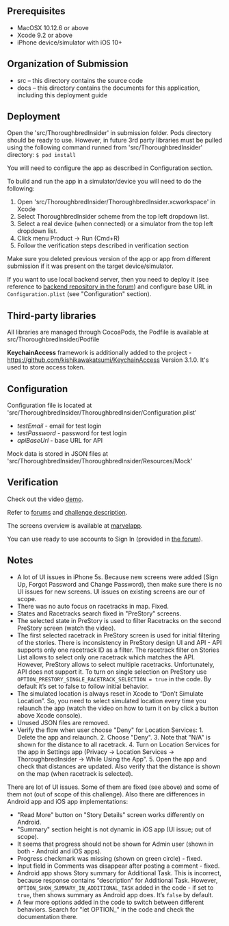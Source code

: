 
## Prerequisites

* MacOSX 10.12.6 or above
* Xcode 9.2 or above
* iPhone device/simulator with iOS 10+

## Organization of Submission
* src – this directory contains the source code
* docs – this directory contains the documents for this application, including this deployment guide

## Deployment
Open the 'src/ThoroughbredInsider' in submission folder.
Pods directory should be ready to use. However, in future 3rd party libraries must be pulled using the following command runned from 'src/ThoroughbredInsider' directory:
`$ pod install`

You will need to configure the app as described in Configuration section.

To build and run the app in a simulator/device you will need to do the following:

1. Open 'src/ThoroughbredInsider/ThoroughbredInsider.xcworkspace' in Xcode
2. Select ThoroughbredInsider scheme from the top left dropdown list.
3. Select a real device (when connected) or a simulator from the top left dropdown list.
4. Click menu Product -> Run (Cmd+R)
5. Follow the verification steps described in verification section

Make sure you deleted previous version of the app or app from different submission if it was present on the target device/simulator.

If you want to use local backend server, then you need to deploy it (see reference to [backend repository in the forum](https://apps.topcoder.com/forums/?module=Thread&threadID=911414&start=0)) and configure base URL in `Configuration.plist` (see "Configuration" section).

## Third-party libraries
All libraries are managed through CocoaPods, the Podfile is available at src/ThoroughbredInsider/Podfile

**KeychainAccess** framework is additionally added to the project - https://github.com/kishikawakatsumi/KeychainAccess
Version 3.1.0. It's used to store access token.

## Configuration

Configuration file is located at 'src/ThoroughbredInsider/ThoroughbredInsider/Configuration.plist'

* *testEmail* - email for test login
* *testPassword* - password for test login
* *apiBaseUrl* - base URL for API

Mock data is stored in JSON files at 'src/ThoroughbredInsider/ThoroughbredInsider/Resources/Mock'

## Verification

Check out the video [demo](https://youtu.be/1l_altb1zWg).

Refer to [forums](https://apps.topcoder.com/forums/?module=Category&categoryID=40610) and [challenge description](https://www.topcoder.com/challenges/30063029/?type=develop&tab=details).

The screens overview is available at [marvelapp](https://marvelapp.com/jfjdh2g/screen/32358810).

You can use ready to use accounts to Sign In (provided in [the forum](https://apps.topcoder.com/forums/?module=Thread&threadID=911415&start=0)).

## Notes

- A lot of UI issues in iPhone 5s. Because new screens were added (Sign Up, Forgot Password and Change Password), then make sure there is no UI issues for new screens. UI issues on existing screens are our of scope.
- There was no auto focus on racetracks  in map. Fixed.
- States and Racetracks search fixed in "PreStory" screens.
- The selected state in PreStory is used to filter Racetracks on the second PreStory screen (watch the video).
- The first selected racetrack in PreStory screen is used for initial filtering of the stories. There is inconsistency in PreStory design UI and API - API supports only one racetrack ID as a filter. The racetrack filter on Stories List allows to select only one racetrack which matches the API. However, PreStory allows to select multiple racetracks. Unfortunately, API does not support it. To turn on single selection on PreStory use `OPTION_PRESTORY_SINGLE_RACETRACK_SELECTION = true` in the code. By default it’s set to false to follow initial behavior.
- The simulated location is always reset in Xcode to “Don’t Simulate Location”. So, you need to select simulated location every time you relaunch the app (watch the video on how to turn it on by click a button above Xcode console).
- Unused JSON files are removed.
- Verify the flow when user choose "Deny" for Location Services: 1. Delete the app and relaunch. 2. Choose "Deny". 3. Note that "N/A" is shown for the distance to all racetrack. 4. Turn on Location Services for the app in Settings app (Privacy -> Location Services -> ThoroughbredInsider -> While Using the App". 5. Open the app and check that distances are updated. Also verify that the distance is shown on the map (when racetrack is selected).

There are lot of UI issues. Some of them are fixed (see above) and some of them not (out of scope of this challenge). Also there are differences in Android app and iOS app implementations:
- "Read More" button on "Story Details" screen works differently on Android.
- "Summary" section height is not dynamic in iOS app (UI issue; out of scope).
- It seems that progress should not be shown for Admin user (shown in both - Android and iOS apps).
- Progress checkmark was missing (shown on green circle) - fixed.
- Input field in Comments was disappear after posting a comment - fixed.
- Android app shows Story summary for Additional Task. This is incorrect, because response contains “description” for Additional Task. However, `OPTION_SHOW_SUMMARY_IN_ADDITIONAL_TASK` added in the code - if set to `true`, then shows summary as Android app does. It’s `false` by default.
- A few more options added in the code to switch between different behaviors. Search for "let OPTION_" in the code and check the documentation there.
